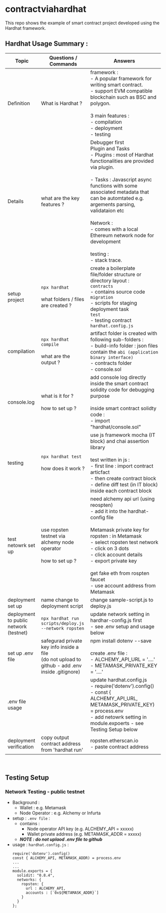 # contractviahardhat

This repo shows the example of smart contract project developed using the Hardhat framework.

## Hardhat Usage Summary :

| Topic | Questions / Commands | Answers |
|---|---|---|
|Definition | What is Hardhat ? | framework : <br> - A popular framework for writing smart contract. <br> - support EVM compatible blockchain such as BSC and polygon. <br><br> 3 main features : <br> - compilation <br> - deployment <br> - testing |
|Details | what are the key features ? | Debugger first <br> Plugin and Tasks <br> - Plugins : most of Hardhat functionalities are provided via plugin. <br><br> - Tasks : Javascript async functions with some associated metadata that can be automtated e.g. argements parsing, validataion etc <br><br> Network : <br> - comes with a local Ethereum network node for development <br><br> testing : <br> - stack trace.
| setup project | `npx hardhat` <br><br> what folders / files are created ?| create a boilerplate file/folder structure or directory layout : <br> `contracts` <br> - contains source code <br> `migration` <br> - scripts for staging deployment task <br> `test` <br> - testing contract <br> `hardhat.config.js`
| compilation | `npx hardhat compile` <br><br> what are the output ? | artifact folder is created with following sub-folders : <br> - build-info folder : json files contain the `abi (application binary interface)` <br> - contracts folder <br> - console.sol|
| console.log | what is it for ? <br><br> how to set up ?| add console log directly inside the smart contract solidity code for debugging purpose <br><br> inside smart contract solidty code : <br> - import "hardhat/console.sol" |
|testing | `npx hardhat test` <br><br> how does it work ? | use js framework mocha (IT block) and chai assertion library <br><br> test written in js : <br>  - first line : import contract articfact <br> - then create contract block <br> - define diff test (in IT block) inside each contract block |
| test netowrk set up | use ropsten testnet via alchemy node operator <br><br> how to set up ? | need alchemy api url (using reospten) <br> - add it into the hardhat-config file <br><br> Metamask private key for ropsten : in Metamask <br> - select ropsten test network <br> - click on 3 dots <br> - click account details <br> - export private key <br><br> get fake eth from rospten faucet <br> - use account address from Metamask |
| deployment set up | name change to deployment script | change sample-script.js to deploy.js |
| deployment to public network (testnet) | `npx hardhat run scripts/deploy.js --network ropsten` | update network setting in hardhar-config.js first <br> - see .env setup and usage below |
| set up .env file | safegurad private key info inside a file <br> (do not upload to github - add .env inside .gitignore) | npm install dotenv --save <br><br>  create .env file : <br> - ALCHEMY_API_URL = '....' <br> - METAMASK_PRIVATE_KEY = '....' |
| .env file usage |  | update hardhat.config.js <br> - require('dotenv').config() <br> - const { ALCHEMY_API_URL, METAMASK_PRIVATE_KEY) = process.env <br> - add netowrk setting in module.expoerts - see Testing Setup below |
| deployment verification | copy output contract address from 'hardhat run' | ropsten.etherscan.io <br> - paste contract address |
<br> 
 
## Testing Setup ##

### Network Testing - public testnet ###
- Background :
  - Wallet : e.g. Metamask
  - Node Operator : e.g. Alchemy or Infurta
- setup :
  `.env file` : 
  - contains : 
    - Node operator API key (e.g. ALCHEMY_API = xxxxx)
    - Wallet private address (e.g. METAMASK_ADDR = xxxxx)
  - ***NOTE : do not uplaod .env file to github***
- usage : 
  `hardhat.config.js` :
  ```
  require('dotenv').config()
  const { ALCHEMY_API, METAMASK_ADDR) = process.env
  ...
  ...
  module.exports = {
    solidit: "0.8.4",
    networks: {
      ropsten: {
        url : ALCHEMY_API,
        accounts : [`0x${METAMASK_ADDR}`]
      }
    }
  };
  
  ```
